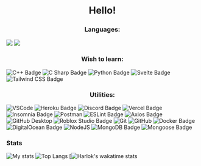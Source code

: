 # <p align="center" style="font-size: 25px;"> Hello! </p>


###  <p align="center"> Languages: 
<img src = "https://img.shields.io/badge/-JavaScript-EDD222?style=flat&logo=javascript&logoColor=white">
<img src = "https://img.shields.io/badge/Lua-2C2D72?logo=lua&logoColor=fff&style=flat">
</p>

### <p align="center"> Wish to learn: </p>
![C++ Badge](https://img.shields.io/badge/C%2B%2B-00599C?logo=cplusplus&logoColor=fff&style=flat)
![C Sharp Badge](https://img.shields.io/badge/C%23-239120?style=for-the-badge&logo=c-sharp&logoColor=white&style=flat)
![Python Badge](https://img.shields.io/badge/Python-3776AB?logo=python&logoColor=fff&style=flat)
![Svelte Badge](https://img.shields.io/badge/Svelte-FF3E00?logo=svelte&logoColor=fff&style=flat)
![Tailwind CSS Badge](https://img.shields.io/badge/Tailwind%20CSS-06B6D4?logo=tailwindcss&logoColor=fff&style=flat)



### <p align="center"> Utilities: </p>
![VSCode](https://img.shields.io/badge/-VSCode-007ACC?style=flat&logo=visual-studio-code&logoColor=white)
![Heroku Badge](https://img.shields.io/badge/Heroku-430098?logo=heroku&logoColor=fff&style=flat)
![Discord Badge](https://img.shields.io/badge/Discord-5865F2?logo=discord&logoColor=fff&style=flat)
![Vercel Badge](https://img.shields.io/badge/Vercel-000?logo=vercel&logoColor=fff&style=flat)
![Insomnia Badge](https://img.shields.io/badge/Insomnia-4000BF?logo=insomnia&logoColor=fff&style=flat)
![Postman](https://img.shields.io/badge/-Postman-FF6C37?style=flat&logo=postman&logoColor=white)
![ESLint Badge](https://img.shields.io/badge/ESLint-4B32C3?logo=eslint&logoColor=fff&style=flat)
![Axios Badge](https://img.shields.io/badge/Axios-5A29E4?logo=axios&logoColor=fff&style=flat)
![GitHub Desktop](https://img.shields.io/badge/GitHub%20Desktop-8034A9.svg?logo=github&logoColor=white)
![Roblox Studio Badge](https://img.shields.io/badge/Roblox%20Studio-00A2FF?logo=robloxstudio&logoColor=fff&style=flat)
![Git](https://img.shields.io/badge/-Git-F05032?style=flat&logo=git&logoColor=white)
![GitHub](https://img.shields.io/badge/-Github-181717?style=flat&logo=github&logoColor=white)
![Docker Badge](https://img.shields.io/badge/Docker-2496ED?logo=docker&logoColor=fff&style=flat)
![DigitalOcean Badge](https://img.shields.io/badge/DigitalOcean-0080FF?logo=digitalocean&logoColor=fff&style=flat)
![NodeJS](http://img.shields.io/badge/-NodeJS-6EBF20?style=flat&logo=node.js&logoColor=white)
![MongoDB Badge](https://img.shields.io/badge/MongoDB-47A248?logo=mongodb&logoColor=fff&style=flat)
![Mongoose Badge](https://img.shields.io/badge/Mongoose-800?logo=mongoose&logoColor=fff&style=flat)


### Stats

![My stats](https://github-readme-stats-rho-one-63.vercel.app/api?username=wothiuDev&show_icons=true&theme=github_dark&include_all_commits=true)
![Top Langs](https://github-readme-stats-rho-one-63.vercel.app/api/top-langs/?username=wothiuDev&show_icons=true&theme=github_dark&layout=compact)
[![Harlok's wakatime stats](https://github-readme-stats-rho-one-63.vercel.app/api//wakatime?username=wothiuDev)



